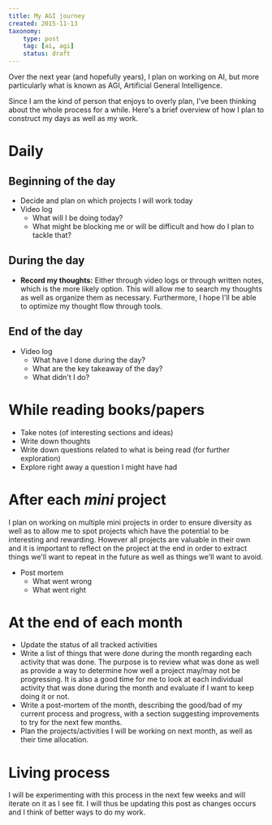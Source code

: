```yaml
---
title: My AGI journey
created: 2015-11-13
taxonomy:
    type: post
    tag: [ai, agi]
    status: draft
---
```


Over the next year (and hopefully years), I plan on working on AI, but more particularly what is known as AGI, Artificial General Intelligence.

Since I am the kind of person that enjoys to overly plan, I've been thinking about the whole process for a while. Here's a brief overview of how I plan to construct my days as well as my work.

# Daily
## Beginning of the day
* Decide and plan on which projects I will work today
* Video log
	* What will I be doing today?
	* What might be blocking me or will be difficult and how do I plan to tackle that?

## During the day
* **Record my thoughts:** Either through video logs or through written notes, which is the more likely option. This will allow me to search my thoughts as well as organize them as necessary. Furthermore, I hope I'll be able to optimize my thought flow through tools.

## End of the day
* Video log
	* What have I done during the day?
	* What are the key takeaway of the day?
	* What didn't I do?

# While reading books/papers
* Take notes (of interesting sections and ideas)
* Write down thoughts
* Write down questions related to what is being read (for further exploration)
* Explore right away a question I might have had

# After each *mini* project
I plan on working on multiple mini projects in order to ensure diversity as well as to allow me to spot projects which have the potential to be interesting and rewarding. However all projects are valuable in their own and it is important to reflect on the project at the end in order to extract things we'll want to repeat in the future as well as things we'll want to avoid.

* Post mortem
	* What went wrong
	* What went right

# At the end of each month
* Update the status of all tracked activities
* Write a list of things that were done during the month regarding each activity that was done. The purpose is to review what was done as well as provide a way to determine how well a project may/may not be progressing. It is also a good time for me to look at each individual activity that was done during the month and evaluate if I want to keep doing it or not.
* Write a post-mortem of the month, describing the good/bad of my current process and progress, with a section suggesting improvements to try for the next few months.
* Plan the projects/activities I will be working on next month, as well as their time allocation.

# Living process
I will be experimenting with this process in the next few weeks and will iterate on it as I see fit. I will thus be updating this post as changes occurs and I think of better ways to do my work.
